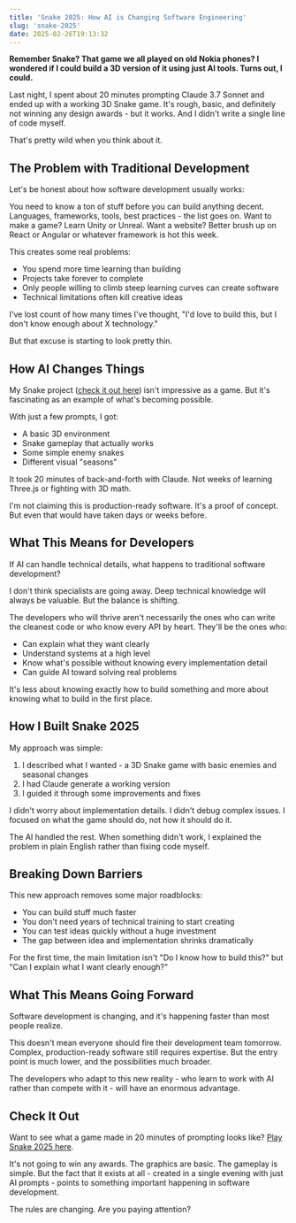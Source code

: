 ```yaml
---
title: 'Snake 2025: How AI is Changing Software Engineering'
slug: 'snake-2025'
date: 2025-02-26T19:13:32
---
```

**Remember Snake? That game we all played on old Nokia phones? I wondered if I could build a 3D version of it using just AI tools. Turns out, I could.**

Last night, I spent about 20 minutes prompting Claude 3.7 Sonnet and ended up with a working 3D Snake game. It's rough, basic, and definitely not winning any design awards - but it works. And I didn't write a single line of code myself.

That's pretty wild when you think about it.

## The Problem with Traditional Development

Let's be honest about how software development usually works:

You need to know a ton of stuff before you can build anything decent. Languages, frameworks, tools, best practices - the list goes on. Want to make a game? Learn Unity or Unreal. Want a website? Better brush up on React or Angular or whatever framework is hot this week.

This creates some real problems:

- You spend more time learning than building
- Projects take forever to complete
- Only people willing to climb steep learning curves can create software
- Technical limitations often kill creative ideas

I've lost count of how many times I've thought, "I'd love to build this, but I don't know enough about X technology."

But that excuse is starting to look pretty thin.

## How AI Changes Things

My Snake project ([check it out here](https://snake.markdarling.com)) isn't impressive as a game. But it's fascinating as an example of what's becoming possible.

With just a few prompts, I got:
- A basic 3D environment
- Snake gameplay that actually works
- Some simple enemy snakes
- Different visual "seasons"

It took 20 minutes of back-and-forth with Claude. Not weeks of learning Three.js or fighting with 3D math.

I'm not claiming this is production-ready software. It's a proof of concept. But even that would have taken days or weeks before.

## What This Means for Developers

If AI can handle technical details, what happens to traditional software development?

I don't think specialists are going away. Deep technical knowledge will always be valuable. But the balance is shifting.

The developers who will thrive aren't necessarily the ones who can write the cleanest code or who know every API by heart. They'll be the ones who:

- Can explain what they want clearly
- Understand systems at a high level
- Know what's possible without knowing every implementation detail
- Can guide AI toward solving real problems

It's less about knowing exactly how to build something and more about knowing what to build in the first place.

## How I Built Snake 2025

My approach was simple:

1. I described what I wanted - a 3D Snake game with basic enemies and seasonal changes
2. I had Claude generate a working version
3. I guided it through some improvements and fixes

I didn't worry about implementation details. I didn't debug complex issues. I focused on what the game should do, not how it should do it.

The AI handled the rest. When something didn't work, I explained the problem in plain English rather than fixing code myself.

## Breaking Down Barriers

This new approach removes some major roadblocks:

- You can build stuff much faster
- You don't need years of technical training to start creating
- You can test ideas quickly without a huge investment
- The gap between idea and implementation shrinks dramatically

For the first time, the main limitation isn't "Do I know how to build this?" but "Can I explain what I want clearly enough?"

## What This Means Going Forward

Software development is changing, and it's happening faster than most people realize.

This doesn't mean everyone should fire their development team tomorrow. Complex, production-ready software still requires expertise. But the entry point is much lower, and the possibilities much broader.

The developers who adapt to this new reality - who learn to work with AI rather than compete with it - will have an enormous advantage.

## Check It Out

Want to see what a game made in 20 minutes of prompting looks like? [Play Snake 2025 here](https://snake.markdarling.com).

It's not going to win any awards. The graphics are basic. The gameplay is simple. But the fact that it exists at all - created in a single evening with just AI prompts - points to something important happening in software development.

The rules are changing. Are you paying attention?